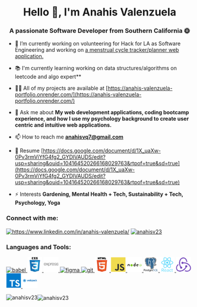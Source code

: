 <h1 align="center">Hello 👋, I'm Anahis Valenzuela</h1>
<h3 align="center">A passionate Software Developer from Southern California 🌞</h3>

- 🔭 I’m currently working on volunteering for Hack for LA as Software Engineering and working on [a menstrual cycle tracker/planner web application.](https://github.com/irais-valenzuela/cycle-planner-app)

- 📚 I'm currently learning working on data structures/algorithms on leetcode and algo expert**

- 👨‍💻 All of my projects are available at [https://anahis-valenzuela-portfolio.onrender.com/](https://anahis-valenzuela-portfolio.onrender.com/)

- 💬 Ask me about **My web development applications, coding bootcamp experience, and how I use my psychology background to create user centric and intuitive web applications.**

- 📫 How to reach me **anahisvq7@gmail.com**

- 📄 Resume [https://docs.google.com/document/d/1X_uaXw-0Pv3rmViYfG4fg2_GYDlVAUDS/edit?usp=sharing&ouid=104164520266168029763&rtpof=true&sd=true](https://docs.google.com/document/d/1X_uaXw-0Pv3rmViYfG4fg2_GYDlVAUDS/edit?usp=sharing&ouid=104164520266168029763&rtpof=true&sd=true)

- ⚡ Interests **Gardening, Mental Health + Tech, Sustainability + Tech, Psychology, Yoga**

<h3 align="left">Connect with me:</h3>
<p align="left">
<a href="https://linkedin.com/in/https://www.linkedin.com/in/anahis-valenzuela/" target="blank"><img align="center" src="https://raw.githubusercontent.com/rahuldkjain/github-profile-readme-generator/master/src/images/icons/Social/linked-in-alt.svg" alt="https://www.linkedin.com/in/anahis-valenzuela/" height="30" width="40" /></a>
<a href="https://codesandbox.com/anahisv23" target="blank"><img align="center" src="https://raw.githubusercontent.com/rahuldkjain/github-profile-readme-generator/master/src/images/icons/Social/codesandbox.svg" alt="anahisv23" height="30" width="40" /></a>
</p>

<h3 align="left">Languages and Tools:</h3>
<p align="left"> <a href="https://babeljs.io/" target="_blank" rel="noreferrer"> <img src="https://www.vectorlogo.zone/logos/babeljs/babeljs-icon.svg" alt="babel" width="40" height="40"/> </a> <a href="https://www.w3schools.com/css/" target="_blank" rel="noreferrer"> <img src="https://raw.githubusercontent.com/devicons/devicon/master/icons/css3/css3-original-wordmark.svg" alt="css3" width="40" height="40"/> </a> <a href="https://expressjs.com" target="_blank" rel="noreferrer"> <img src="https://raw.githubusercontent.com/devicons/devicon/master/icons/express/express-original-wordmark.svg" alt="express" width="40" height="40"/> </a> <a href="https://www.figma.com/" target="_blank" rel="noreferrer"> <img src="https://www.vectorlogo.zone/logos/figma/figma-icon.svg" alt="figma" width="40" height="40"/> </a> <a href="https://git-scm.com/" target="_blank" rel="noreferrer"> <img src="https://www.vectorlogo.zone/logos/git-scm/git-scm-icon.svg" alt="git" width="40" height="40"/> </a> <a href="https://www.w3.org/html/" target="_blank" rel="noreferrer"> <img src="https://raw.githubusercontent.com/devicons/devicon/master/icons/html5/html5-original-wordmark.svg" alt="html5" width="40" height="40"/> </a> <a href="https://developer.mozilla.org/en-US/docs/Web/JavaScript" target="_blank" rel="noreferrer"> <img src="https://raw.githubusercontent.com/devicons/devicon/master/icons/javascript/javascript-original.svg" alt="javascript" width="40" height="40"/> </a> <a href="https://nodejs.org" target="_blank" rel="noreferrer"> <img src="https://raw.githubusercontent.com/devicons/devicon/master/icons/nodejs/nodejs-original-wordmark.svg" alt="nodejs" width="40" height="40"/> </a> <a href="https://www.postgresql.org" target="_blank" rel="noreferrer"> <img src="https://raw.githubusercontent.com/devicons/devicon/master/icons/postgresql/postgresql-original-wordmark.svg" alt="postgresql" width="40" height="40"/> </a> <a href="https://reactjs.org/" target="_blank" rel="noreferrer"> <img src="https://raw.githubusercontent.com/devicons/devicon/master/icons/react/react-original-wordmark.svg" alt="react" width="40" height="40"/> </a> <a href="https://redux.js.org" target="_blank" rel="noreferrer"> <img src="https://raw.githubusercontent.com/devicons/devicon/master/icons/redux/redux-original.svg" alt="redux" width="40" height="40"/> </a> <a href="https://www.typescriptlang.org/" target="_blank" rel="noreferrer"> <img src="https://raw.githubusercontent.com/devicons/devicon/master/icons/typescript/typescript-original.svg" alt="typescript" width="40" height="40"/> </a> <a href="https://webpack.js.org" target="_blank" rel="noreferrer"> <img src="https://raw.githubusercontent.com/devicons/devicon/d00d0969292a6569d45b06d3f350f463a0107b0d/icons/webpack/webpack-original-wordmark.svg" alt="webpack" width="40" height="40"/> </a> </p>

<p><img align="left" src="https://github-readme-stats.vercel.app/api/top-langs?username=anahisv23&show_icons=true&locale=en&layout=compact" alt="anahisv23" /></p>

<p><img align="center" src="https://github-readme-streak-stats.herokuapp.com/?user=anahisv23&" alt="anahisv23" /></p>

